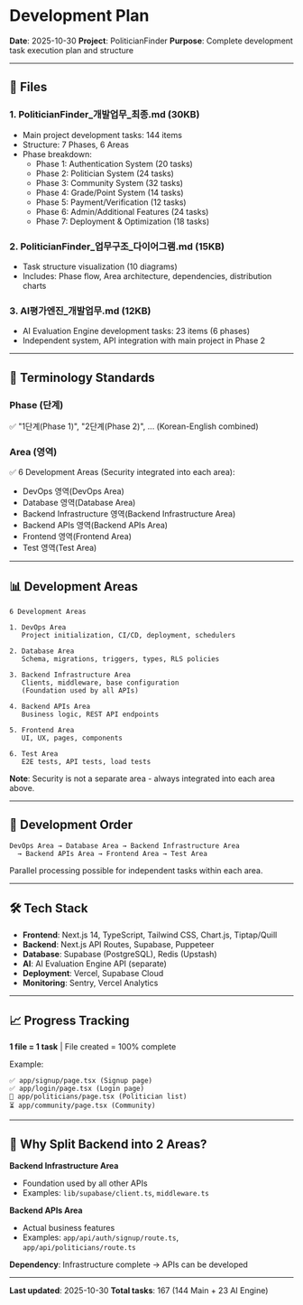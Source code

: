 # Development Plan

**Date**: 2025-10-30
**Project**: PoliticianFinder
**Purpose**: Complete development task execution plan and structure

---

## 📁 Files

### 1. **PoliticianFinder_개발업무_최종.md** (30KB)
- Main project development tasks: 144 items
- Structure: 7 Phases, 6 Areas
- Phase breakdown:
  - Phase 1: Authentication System (20 tasks)
  - Phase 2: Politician System (24 tasks)
  - Phase 3: Community System (32 tasks)
  - Phase 4: Grade/Point System (14 tasks)
  - Phase 5: Payment/Verification (12 tasks)
  - Phase 6: Admin/Additional Features (24 tasks)
  - Phase 7: Deployment & Optimization (18 tasks)

### 2. **PoliticianFinder_업무구조_다이어그램.md** (15KB)
- Task structure visualization (10 diagrams)
- Includes: Phase flow, Area architecture, dependencies, distribution charts

### 3. **AI평가엔진_개발업무.md** (12KB)
- AI Evaluation Engine development tasks: 23 items (6 phases)
- Independent system, API integration with main project in Phase 2

---

## 🎯 Terminology Standards

### Phase (단계)
✅ "1단계(Phase 1)", "2단계(Phase 2)", ... (Korean-English combined)

### Area (영역)
✅ 6 Development Areas (Security integrated into each area):
- DevOps 영역(DevOps Area)
- Database 영역(Database Area)
- Backend Infrastructure 영역(Backend Infrastructure Area)
- Backend APIs 영역(Backend APIs Area)
- Frontend 영역(Frontend Area)
- Test 영역(Test Area)

---

## 📊 Development Areas

```
6 Development Areas

1. DevOps Area
   Project initialization, CI/CD, deployment, schedulers

2. Database Area
   Schema, migrations, triggers, types, RLS policies

3. Backend Infrastructure Area
   Clients, middleware, base configuration
   (Foundation used by all APIs)

4. Backend APIs Area
   Business logic, REST API endpoints

5. Frontend Area
   UI, UX, pages, components

6. Test Area
   E2E tests, API tests, load tests
```

**Note**: Security is not a separate area - always integrated into each area above.

---

## 🔄 Development Order

```
DevOps Area → Database Area → Backend Infrastructure Area
  → Backend APIs Area → Frontend Area → Test Area
```

Parallel processing possible for independent tasks within each area.

---

## 🛠️ Tech Stack

- **Frontend**: Next.js 14, TypeScript, Tailwind CSS, Chart.js, Tiptap/Quill
- **Backend**: Next.js API Routes, Supabase, Puppeteer
- **Database**: Supabase (PostgreSQL), Redis (Upstash)
- **AI**: AI Evaluation Engine API (separate)
- **Deployment**: Vercel, Supabase Cloud
- **Monitoring**: Sentry, Vercel Analytics

---

## 📈 Progress Tracking

**1 file = 1 task** | File created = 100% complete

Example:
```
✅ app/signup/page.tsx (Signup page)
✅ app/login/page.tsx (Login page)
🔄 app/politicians/page.tsx (Politician list)
⏳ app/community/page.tsx (Community)
```

---

## 🎯 Why Split Backend into 2 Areas?

**Backend Infrastructure Area**
- Foundation used by all other APIs
- Examples: `lib/supabase/client.ts`, `middleware.ts`

**Backend APIs Area**
- Actual business features
- Examples: `app/api/auth/signup/route.ts`, `app/api/politicians/route.ts`

**Dependency**: Infrastructure complete → APIs can be developed

---

**Last updated**: 2025-10-30
**Total tasks**: 167 (144 Main + 23 AI Engine)
